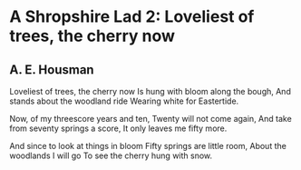 # A Shropshire Lad  2: Loveliest of trees, the cherry now
## A. E. Housman
Loveliest of trees, the cherry now
Is hung with bloom along the bough,
And stands about the woodland ride
Wearing white for Eastertide.

Now, of my threescore years and ten,
Twenty will not come again,
And take from seventy springs a score,
It only leaves me fifty more.

And since to look at things in bloom
Fifty springs are little room,
About the woodlands I will go
To see the cherry hung with snow.